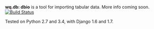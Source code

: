 **wq.db: dbio** is a tool for importing tabular data.  More info coming soon.
[![Build Status](https://travis-ci.org/wq/vera.png?branch=master)](https://travis-ci.org/wq/vera)

Tested on Python 2.7 and 3.4, with Django 1.6 and 1.7.
